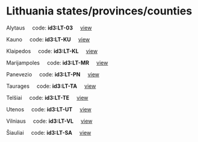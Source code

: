 # Lithuania states/provinces/counties
Alytaus&nbsp;&nbsp;&nbsp;&nbsp;&nbsp;code: **id3:LT-03**&nbsp;&nbsp;&nbsp;&nbsp;&nbsp;[view](../../export/geojson/medium/id3/lt/03.geojson)&nbsp;&nbsp;&nbsp;&nbsp;&nbsp;


Kauno&nbsp;&nbsp;&nbsp;&nbsp;&nbsp;code: **id3:LT-KU**&nbsp;&nbsp;&nbsp;&nbsp;&nbsp;[view](../../export/geojson/medium/id3/lt/ku.geojson)&nbsp;&nbsp;&nbsp;&nbsp;&nbsp;


Klaipedos&nbsp;&nbsp;&nbsp;&nbsp;&nbsp;code: **id3:LT-KL**&nbsp;&nbsp;&nbsp;&nbsp;&nbsp;[view](../../export/geojson/medium/id3/lt/kl.geojson)&nbsp;&nbsp;&nbsp;&nbsp;&nbsp;


Marijampoles&nbsp;&nbsp;&nbsp;&nbsp;&nbsp;code: **id3:LT-MR**&nbsp;&nbsp;&nbsp;&nbsp;&nbsp;[view](../../export/geojson/medium/id3/lt/mr.geojson)&nbsp;&nbsp;&nbsp;&nbsp;&nbsp;


Panevezio&nbsp;&nbsp;&nbsp;&nbsp;&nbsp;code: **id3:LT-PN**&nbsp;&nbsp;&nbsp;&nbsp;&nbsp;[view](../../export/geojson/medium/id3/lt/pn.geojson)&nbsp;&nbsp;&nbsp;&nbsp;&nbsp;


Taurages&nbsp;&nbsp;&nbsp;&nbsp;&nbsp;code: **id3:LT-TA**&nbsp;&nbsp;&nbsp;&nbsp;&nbsp;[view](../../export/geojson/medium/id3/lt/ta.geojson)&nbsp;&nbsp;&nbsp;&nbsp;&nbsp;


Telšiai&nbsp;&nbsp;&nbsp;&nbsp;&nbsp;code: **id3:LT-TE**&nbsp;&nbsp;&nbsp;&nbsp;&nbsp;[view](../../export/geojson/medium/id3/lt/te.geojson)&nbsp;&nbsp;&nbsp;&nbsp;&nbsp;


Utenos&nbsp;&nbsp;&nbsp;&nbsp;&nbsp;code: **id3:LT-UT**&nbsp;&nbsp;&nbsp;&nbsp;&nbsp;[view](../../export/geojson/medium/id3/lt/ut.geojson)&nbsp;&nbsp;&nbsp;&nbsp;&nbsp;


Vilniaus&nbsp;&nbsp;&nbsp;&nbsp;&nbsp;code: **id3:LT-VL**&nbsp;&nbsp;&nbsp;&nbsp;&nbsp;[view](../../export/geojson/medium/id3/lt/vl.geojson)&nbsp;&nbsp;&nbsp;&nbsp;&nbsp;


Šiauliai&nbsp;&nbsp;&nbsp;&nbsp;&nbsp;code: **id3:LT-SA**&nbsp;&nbsp;&nbsp;&nbsp;&nbsp;[view](../../export/geojson/medium/id3/lt/sa.geojson)&nbsp;&nbsp;&nbsp;&nbsp;&nbsp;

